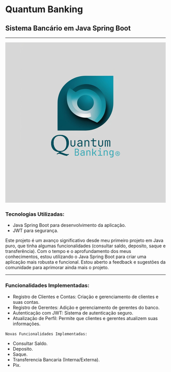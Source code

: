 # Quantum Banking
## Sistema Bancário em Java Spring Boot
___

<img src = "Quantum Banking - Logo.png" alt="Logo Quantum Banking">

### Tecnologias Utilizadas:
- Java Spring Boot para desenvolvimento da aplicação.
- JWT para segurança.

Este projeto é um avanço significativo desde meu primeiro projeto em Java puro, que tinha algumas funcionalidades (consultar saldo, deposito, saque e transferência). Com o tempo e o aprofundamento dos meus conhecimentos, estou utilizando o Java Spring Boot para criar uma aplicação mais robusta e funcional. Estou aberto a feedback e sugestões da comunidade para aprimorar ainda mais o projeto.
___

### Funcionalidades Implementadas:

- Registro de Clientes e Contas: Criação e gerenciamento de clientes e suas contas.
- Registro de Gerentes: Adição e gerenciamento de gerentes do banco.
- Autenticação com JWT: Sistema de autenticação seguro.
- Atualização de Perfil: Permite que clientes e gerentes atualizem suas informações.

`Novas Funcionalidades Implementadas:`

- Consultar Saldo.
- Deposito.
- Saque.
- Transferencia Bancaria (Interna/Externa).
- Pix.
